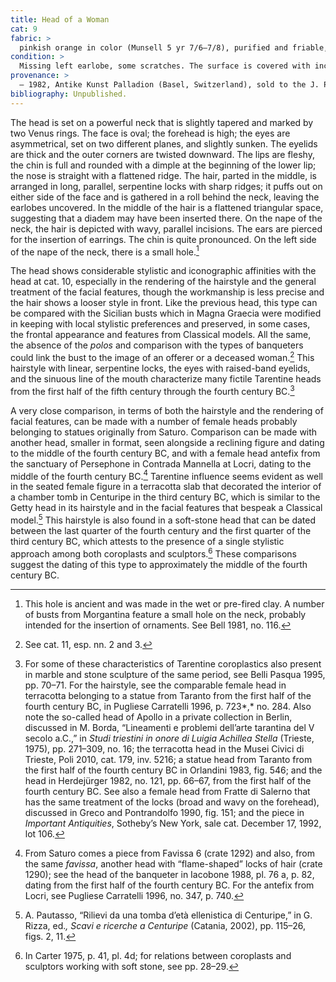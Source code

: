 ```yaml
---
title: Head of a Woman
cat: 9
fabric: >
  pinkish orange in color (Munsell 5 yr 7/6–7/8), purified and friable, with tiny reflective particles.
condition: >
  Missing left earlobe, some scratches. The surface is covered with incrustations and is deteriorated.
provenance: >
  – 1982, Antike Kunst Palladion (Basel, Switzerland), sold to the J. Paul Getty Museum, 1982.
bibliography: Unpublished.
---
```

The head is set on a powerful neck that is slightly tapered and marked
by two Venus rings. The face is oval; the forehead is high; the eyes are
asymmetrical, set on two different planes, and slightly sunken. The
eyelids are thick and the outer corners are twisted downward. The lips
are fleshy, the chin is full and rounded with a dimple at the beginning
of the lower lip; the nose is straight with a flattened ridge. The hair,
parted in the middle, is arranged in long, parallel, serpentine locks
with sharp ridges; it puffs out on either side of the face and is
gathered in a roll behind the neck, leaving the earlobes uncovered. In
the middle of the hair is a flattened triangular space, suggesting that
a diadem may have been inserted there. On the nape of the neck, the hair
is depicted with wavy, parallel incisions. The ears are pierced for the
insertion of earrings. The chin is quite pronounced. On the left side of
the nape of the neck, there is a small hole.[^1]

The head shows considerable stylistic and iconographic affinities with
the head at cat. 10, especially in the rendering of the hairstyle and
the general treatment of the facial features, though the workmanship is
less precise and the hair shows a looser style in front. Like the
previous head, this type can be compared with the Sicilian busts which
in Magna Graecia were modified in keeping with local stylistic
preferences and preserved, in some cases, the frontal appearance and
features from Classical models. All the same, the absence of the *polos*
and comparison with the types of banqueters could link the bust to the
image of an offerer or a deceased woman.[^2] This hairstyle with linear,
serpentine locks, the eyes with raised-band eyelids, and the sinuous
line of the mouth characterize many fictile Tarentine heads from the
first half of the fifth century through the fourth century <span
class="smcaps">BC.</span>[^3]

A very close comparison, in terms of both the hairstyle and the
rendering of facial features, can be made with a number of female heads
probably belonging to statues originally from Saturo. Comparison can be
made with another head, smaller in format, seen alongside a reclining
figure and dating to the middle of the fourth century <span
class="smcaps">BC,</span> and with a female head
antefix from the sanctuary of Persephone in Contrada Mannella at Locri,
dating to the middle of the fourth century <span
class="smcaps">BC.</span>[^4] Tarentine influence
seems evident as well in the seated female figure in a terracotta slab
that decorated the interior of a chamber tomb in Centuripe in the third
century <span class="smcaps">BC</span>, which is
similar to the Getty head in its hairstyle and in the facial features
that bespeak a Classical model.[^5] This hairstyle is also found in a
soft-stone head that can be dated between the last quarter of the fourth
century and the first quarter of the third century <span
class="smcaps">BC</span>, which attests to the
presence of a single stylistic approach among both coroplasts and
sculptors.[^6] These comparisons suggest the dating of this type to
approximately the middle of the fourth century <span
class="smcaps">BC.</span>

[^1]: This hole is ancient and was made in the wet or pre-fired clay. A
    number of busts from Morgantina feature a small hole on the neck,
    probably intended for the insertion of ornaments. See <span
    class="smcaps">Bell</span> 1981, no. 116.

[^2]: See cat. 11, esp. nn. 2 and 3.

[^3]: For some of these characteristics of Tarentine coroplastics also
    present in marble and stone sculpture of the same period, see <span
    class="smcaps">Belli Pasqua</span> 1995, pp.
    70–71. For the hairstyle, see the comparable female head in
    terracotta belonging to a statue from Taranto from the first half of
    the fourth century <span class="smcaps">BC,</span>
    in <span class="smcaps">Pugliese Carratelli
    1996</span>, p. 723*,* no. 284. Also note the so-called head of
    Apollo in a private collection in Berlin, discussed in M. Borda,
    “Lineamenti e problemi dell’arte tarantina del V secolo a.C.,” in
    *Studi triestini in onore di Luigia Achillea Stella* (Trieste,
    1975), pp. 271–309, no. 16; the terracotta head in the Musei Civici
    di Trieste, <span class="smcaps">Poli</span> 2010,
    cat. 179, inv. 5216; a statue head from Taranto from the first half
    of the fourth century <span
    class="smcaps">BC</span> in <span
    class="smcaps">Orlandini</span> 1983, fig. 546;
    and the head in <span
    class="smcaps">Herdejürger</span> 1982, no. 121,
    pp. 66–67, from the first half of the fourth century <span
    class="smcaps">BC.</span> See also a female head
    from Fratte di Salerno that has the same treatment of the locks
    (broad and wavy on the forehead), discussed in <span
    class="smcaps">Greco and Pontrandolfo</span> 1990,
    fig. 151; and the piece in *Important Antiquities*, Sotheby’s New
    York, sale cat. December 17, 1992, lot 106.

[^4]: From Saturo comes a piece from Favissa 6 (crate 1292) and also,
    from the same *favissa*, another head with “flame-shaped” locks of
    hair (crate 1290); see the head of the banqueter in <span
    class="smcaps">Iacobone</span> 1988, pl. 76 a, p.
    82, dating from the first half of the fourth century <span
    class="smcaps">BC.</span> For the antefix from
    Locri, see <span class="smcaps">Pugliese
    Carratelli 1996</span>, no. 347, p. 740.

[^5]: A. Pautasso, “Rilievi da una tomba d’età ellenistica di
    Centuripe,” in G. Rizza, ed.*, Scavi e ricerche a Centuripe*
    (Catania, 2002), pp. 115–26, figs. 2, 11.

[^6]: In <span class="smcaps">Carter</span> 1975, p.
    41, pl. 4d; for relations between coroplasts and sculptors working
    with soft stone, see pp. 28–29.
